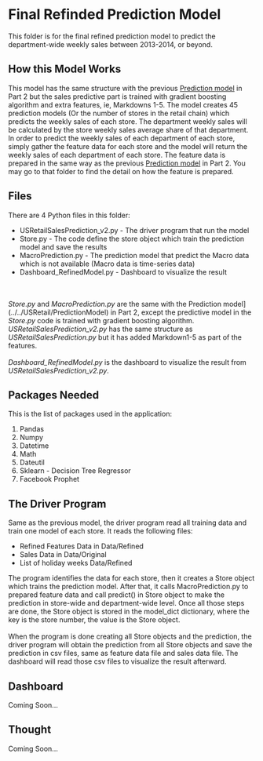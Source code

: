 # Final Refinded Prediction Model
This folder is for the final refined prediction model to predict the department-wide weekly sales between 2013-2014, or beyond.

## How this Model Works
This model has the same structure with the previous [Prediction model](../../USRetail/PredictionModel) in Part 2 but the sales predictive part is trained with gradient boosting algorithm and extra features, ie, Markdowns 1-5. The model creates 45 prediction models (Or the number of stores in the retail chain) which predicts the weekly sales of each store. The department weekly sales will be calculated by the store weekly sales average share of that department. In order to predict the weekly sales of each department of each store, simply gather the feature data for each store and the model will return the weekly sales of each department of each store. The feature data is prepared in the same way as the previous [Prediction model](../../USRetail/PredictionModel) in Part 2. You may go to that folder to find the detail on how the feature is prepared.

## Files
There are 4 Python files in this folder:
<ul>
	<li>USRetailSalesPrediction_v2.py - The driver program that run the model</li>
	<li>Store.py - The code define the store object which train the prediction model and save the results</li>
	<li>MacroPrediction.py - The prediction model that predict the Macro data which is not available (Macro data is time-series data)</li>
	<li>Dashboard_RefinedModel.py - Dashboard to visualize the result</li>
</ul>
<br><br>
<i>Store.py</i> and <i>MacroPrediction.py</i> are the same with the Prediction model](../../USRetail/PredictionModel) in Part 2, except the predictive model in the <i>Store.py</i> code is trained with gradient boosting algorithm. <i>USRetailSalesPrediction_v2.py</i> has the same structure as <i>USRetailSalesPrediction.py</i> but it has added Markdown1-5 as part of the features.
<br><br>
<i>Dashboard_RefinedModel.py</i> is the dashboard to visualize the result from <i>USRetailSalesPrediction_v2.py</i>.

## Packages Needed
This is the list of packages used in the application:
1. Pandas
2. Numpy
3. Datetime
4. Math
5. Dateutil
6. Sklearn - Decision Tree Regressor
7. Facebook Prophet

## The Driver Program
Same as the previous model, the driver program read all training data and train one model of each store. It reads the following files:
<ul>
	<li>Refined Features Data in Data/Refined</li>
	<li>Sales Data in Data/Original</li>
	<li>List of holiday weeks Data/Refined</li>
</ul>
The program identifies the data for each store, then it creates a Store object which trains the prediction model. After that, it calls MacroPrediction.py to prepared feature data and call predict() in Store object to make the prediction in store-wide and department-wide level. Once all those steps are done, the Store object is stored in the model_dict dictionary, where the key is the store number, the value is the Store object.
<br><br>
When the program is done creating all Store objects and the prediction, the driver program will obtain the prediction from all Store objects and save the prediction in csv files, same as feature data file and sales data file. The dashboard will read those csv files to visualize the result afterward.

## Dashboard
Coming Soon...

## Thought
Coming Soon...
